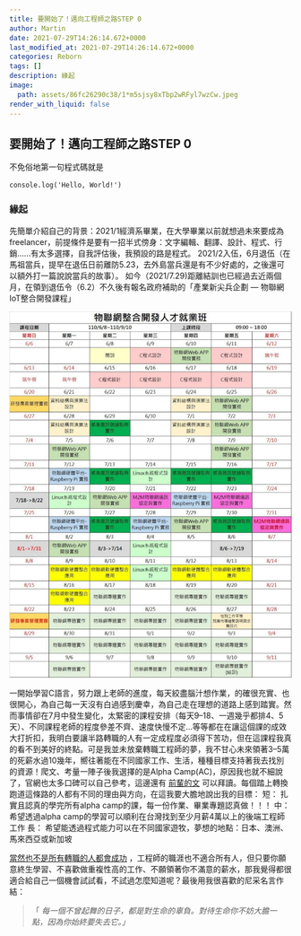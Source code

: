 ```yaml
---
title: 要開始了！邁向工程師之路STEP 0
author: Martin
date: 2021-07-29T14:26:14.672+0000
last_modified_at: 2021-07-29T14:26:14.672+0000
categories: Reborn
tags: []
description: 緣起
image:
  path: assets/86fc26290c38/1*m5sjsy8xTbp2wRFyl7wzCw.jpeg
render_with_liquid: false
---
```


## 要開始了！邁向工程師之路STEP 0
不免俗地第一句程式碼就是
```
console.log('Hello, World!')
```
### 緣起

先簡單介紹自己的背景：2021/1經濟系畢業，在大學畢業以前就想過未來要成為freelancer，前提條件是要有一招半式傍身：文字編輯、翻譯、設計、程式、行銷……有太多選擇，自我評估後，我預設的路是程式。
2021/2入伍，6月退伍（在馬祖當兵，提早在退伍日前離防5\.23，去外島當兵還是有不少好處的，之後還可以額外打一篇說說當兵的故事）。
如今（2021/7\.29\)距離結訓也已經過去近兩個月，在領到退伍令（6\.2）不久後有報名政府補助的「產業新尖兵企劃 — 物聯網IoT整合開發課程」


![](/assets/86fc26290c38/1*m5sjsy8xTbp2wRFyl7wzCw.jpeg)


一開始學習C語言，努力跟上老師的進度，每天絞盡腦汁想作業，的確很充實、也很開心，為自己每一天沒有白過感到慶幸，為自己走在理想的道路上感到踏實。然而事情卻在7月中發生變化，太緊密的課程安排（每天9–18、一週幾乎都排4、5天）、不同課程老師的程度參差不齊、速度快慢不定…等等都在在讓這個課的成效大打折扣，我明白要讓半路轉職的人有一定成程度必須得下苦功，但在這課程我真的看不到美好的終點。可是我並未放棄轉職工程師的夢，我不甘心未來領著3–5萬的死薪水過10幾年，嚮往著能在不同國家工作、生活，種種目標支持著我去找別的資源！爬文、考量一陣子後我選擇的是Alpha Camp\(AC\)，原因我也就不細說了，官網也太多口碑可以自己參考，這邊還有 [前輩的文](https://medium.com/%E9%BA%A5%E5%85%8B%E7%9A%84%E5%8D%8A%E8%B7%AF%E5%87%BA%E5%AE%B6%E7%AD%86%E8%A8%98/%E9%82%81%E5%90%91%E7%B6%B2%E9%A0%81%E9%96%8B%E7%99%BC%E5%B7%A5%E7%A8%8B%E5%B8%AB%E4%B9%8B%E8%B7%AF-bootcamp-%E5%BF%83%E8%B7%AF%E6%AD%B7%E7%A8%8B%E5%88%86%E4%BA%AB-c47ef42e4f14) 可以拜讀。每個踏上轉換跑道這條路的人都有不同的理由與方向，在這我要大膽地說出我的目標：
短：
扎實且認真的學完所有alpha camp的課，每一份作業、畢業專題認真做！！！
中：
希望透過alpha camp的學習可以順利在台灣找到至少月薪4萬以上的後端工程師工作
長：
希望能透過程式能力可以在不同國家遊牧，夢想的地點：日本、澳洲、馬來西亞或新加坡

[當然也不是所有轉職的人都會成功](https://hulitw.medium.com/to-be-an-engineer-c20c962d44cf) ，工程師的職涯也不適合所有人，但只要你願意終生學習、不喜歡做重複性高的工作、不願領著你不滿意的薪水，那我覺得都很適合給自己一個機會試試看，不試過怎麼知道呢？最後用我很喜歡的尼采名言作結：


> 「 _每一個不曾起舞的日子，都是對生命的辜負。對待生命你不妨大膽一點，因為你始終要失去它。」_ 







